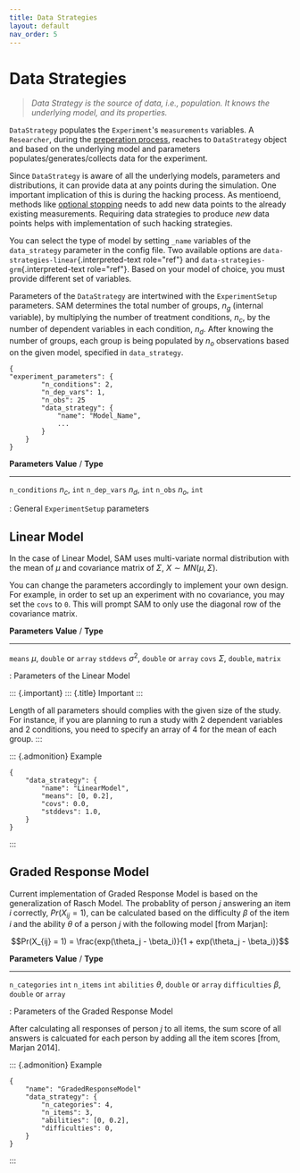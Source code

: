 ```yaml
---
title: Data Strategies
layout: default
nav_order: 5
---
```


Data Strategies
===============

> *Data Strategy is the source of data, i.e., population. It knows the
> underlying model, and its properties.*

`DataStrategy` populates the `Experiment`\'s `measurements` variables. A
`Researcher`, during the [preperation
process](flow.md#flow-prepare-research), reaches to `DataStrategy`
object and based on the underlying model and parameters
populates/generates/collects data for the experiment.

Since `DataStrategy` is aware of all the underlying models, parameters
and distributions, it can provide data at any points during the
simulation. One important implication of this is during the hacking
process. As mentioend, methods like [optional
stopping](hacking-strategies.md#hacking-strategies-optional-stoppin)
needs to add new data points to the already existing measurements.
Requiring data strategies to produce *new* data points helps with
implementation of such hacking strategies.

You can select the type of model by setting `_name` variables of the
`data_strategy` parameter in the config file. Two available options are
`data-strategies-linear`{.interpreted-text role="ref"} and
`data-strategies-grm`{.interpreted-text role="ref"}. Based on your model
of choice, you must provide different set of variables.

Parameters of the `DataStrategy` are intertwined with the
`ExperimentSetup` parameters. SAM determines the total number of groups,
$n_g$ (internal variable), by multiplying the number of treatment
conditions, $n_c$, by the number of dependent variables in each
condition, $n_d$. After knowing the number of groups, each group is
being populated by $n_o$ observations based on the given model,
specified in `data_strategy`.

``` {.json}
{
"experiment_parameters": {
        "n_conditions": 2,
        "n_dep_vars": 1,
        "n_obs": 25
        "data_strategy": {
            "name": "Model_Name",
            ...
        }
    }
}
```

  **Parameters**   **Value** / **Type**
  ---------------- ----------------------
  `n_conditions`   $n_c$, `int`
  `n_dep_vars`     $n_d$, `int`
  `n_obs`          $n_o$, `int`

  : General `ExperimentSetup` parameters

Linear Model
------------

In the case of Linear Model, SAM uses multi-variate normal distribution
with the mean of $\mu$ and covariance matrix of $\Sigma$,
$X \sim MN(\mu, \Sigma)$.

You can change the parameters accordingly to implement your own design.
For example, in order to set up an experiment with no covariance, you
may set the `covs` to `0`. This will prompt SAM to only use the diagonal
row of the covariance matrix.

  **Parameters**   **Value** / **Type**
  ---------------- ---------------------------------
  `means`          $\mu$, `double` or `array`
  `stddevs`        $\sigma^2$, `double` or `array`
  `covs`           $\Sigma$, `double`, `matrix`

  : Parameters of the Linear Model

::: {.important}
::: {.title}
Important
:::

Length of all parameters should complies with the given size of the
study. For instance, if you are planning to run a study with 2 dependent
variables and 2 conditions, you need to specify an array of 4 for the
mean of each group.
:::

::: {.admonition}
Example

``` {.json}
{
    "data_strategy": {
        "name": "LinearModel",
        "means": [0, 0.2],
        "covs": 0.0,
        "stddevs": 1.0,
    }
}
```
:::

Graded Response Model
---------------------

Current implementation of Graded Response Model is based on the
generalization of Rasch Model. The probablity of person $j$ answering an
item $i$ correctly, $Pr(X_{ij} = 1)$, can be calculated based on the
difficulty $\beta$ of the item $i$ and the ability $\theta$ of a person
$j$ with the following model \[from Marjan\]:

$$Pr(X_{ij} = 1) = \frac{exp(\theta_j - \beta_i)}{1 + exp(\theta_j - \beta_i)}$$

  **Parameters**   **Value** / **Type**
  ---------------- -------------------------------
  `n_categories`   `int`
  `n_items`        `int`
  `abilities`      $\theta$, `double` or `array`
  `difficulties`   $\beta$, `double` or `array`

  : Parameters of the Graded Response Model

After calculating all responses of person $j$ to all items, the sum
score of all answers is calcuated for each person by adding all the item
scores \[from, Marjan 2014\].

::: {.admonition}
Example

``` {.json}
{
    "name": "GradedResponseModel"
    "data_strategy": {
        "n_categories": 4,
        "n_items": 3,
        "abilities": [0, 0.2],
        "difficulties": 0,
    }
}
```
:::
